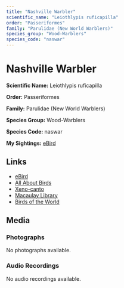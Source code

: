 ```yaml
---
title: "Nashville Warbler"
scientific_name: "Leiothlypis ruficapilla"
order: "Passeriformes"
family: "Parulidae (New World Warblers)"
species_group: "Wood-Warblers"
species_code: "naswar"
---
```


# Nashville Warbler

**Scientific Name:** Leiothlypis ruficapilla

**Order:** Passeriformes

**Family:** Parulidae (New World Warblers)

**Species Group:** Wood-Warblers

**Species Code:** naswar

**My Sightings:** [eBird](https://ebird.org/lifelist?r=world&time=life&spp=naswar)

## Links
* [eBird](https://ebird.org/species/naswar) 
* [All About Birds](https://www.allaboutbirds.org/guide/naswar) 
* [Xeno-canto](https://www.xeno-canto.org/species/leiothlypis-ruficapilla) 
* [Macaulay Library](https://search.macaulaylibrary.org/catalog?taxonCode=naswar&sort=rating_rank_desc)
* [Birds of the World](https://birdsoftheworld.org/bow/species/naswar)

## Media
### Photographs
No photographs available.

### Audio Recordings
No audio recordings available.
